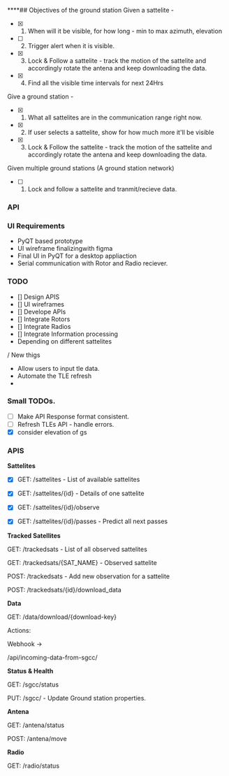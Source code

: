 ****## Objectives of the ground station
Given a sattelite - 
- [x] 1. When will it be visible, for how long - min to max azimuth, elevation
- [ ] 2. Trigger alert when it is visible. 
- [x] 3. Lock & Follow a sattelite - track the motion of the sattelite and accordingly rotate the antena and keep downloading the data.
- [x] 4. Find all the visible time intervals for next 24Hrs

Give a ground station - 
- [x] 1. What all sattelites are in the communication range right now. 
- [x] 2. If user selects a sattelite, show for how much more it'll be visible
- [x] 3. Lock & Follow the sattelite - track the motion of the sattelite and accordingly rotate the antena and keep downloading the data.

Given multiple ground stations (A ground station network)
- [ ] 1. Lock and follow a sattelite and tranmit/recieve data.

### API

### UI Requirements
- PyQT based prototype
- UI wireframe finalizingwith figma
- Final UI in PyQT for a desktop appliaction
- Serial communication with Rotor and Radio reciever. 


### TODO
- [] Design APIS
- [] UI wireframes
- [] Develope APIs
- [] Integrate Rotors
- [] Integrate Radios
- [] Integrate Information processing
- Depending on different sattelites


/ New thigs
- Allow users to input tle data. 
- Automate the TLE refresh
- 

### Small TODOs.
- [ ] Make API Response format consistent.
- [ ] Refresh TLEs API - handle errors.
- [x] consider elevation of gs

### APIS

**Sattelites**

- [x] GET: /sattelites - List of available sattelites

- [x] GET: /sattelites/{id} - Details of one sattelite

- [x] GET: /sattelites/{id}/observe

- [x] GET: /sattelites/{id}/passes - Predict all next passes

**Tracked Satellites**

GET: /trackedsats - List of all observed sattelites

GET: /trackedsats/{SAT_NAME} - Observed sattelite

POST: /trackedsats - Add new observation for a sattelite

POST: /trackedsats/{id}/download_data

**Data**

GET: /data/download/{download-key}

Actions: 

Webhook -> 

/api/incoming-data-from-sgcc/

**Status & Health**

GET: /sgcc/status

PUT: /sgcc/ - Update Ground station properties. 

**Antena**

GET: /antena/status

POST: /antena/move

**Radio**

GET: /radio/status

